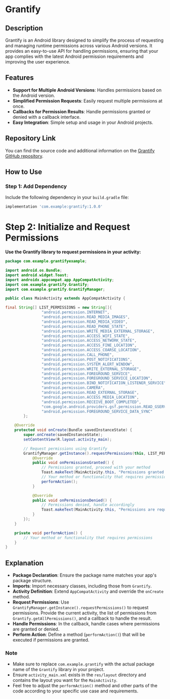 # Grantify

## Description

Grantify is an Android library designed to simplify the process of requesting and managing runtime permissions across various Android versions. It provides an easy-to-use API for handling permissions, ensuring that your app complies with the latest Android permission requirements and improving the user experience.

## Features

- **Support for Multiple Android Versions**: Handles permissions based on the Android version.
- **Simplified Permission Requests**: Easily request multiple permissions at once.
- **Callbacks for Permission Results**: Handle permissions granted or denied with a callback interface.
- **Easy Integration**: Simple setup and usage in your Android projects.

## Repository Link

You can find the source code and additional information on the [Grantify GitHub repository](https://github.com/yourusername/grantify).

## How to Use

### Step 1: Add Dependency

Include the following dependency in your `build.gradle` file:

```gradle
implementation 'com.example:grantify:1.0.0'
```

# Step 2: Initialize and Request Permissions

**Use the Grantify library to request permissions in your activity:**

```MainActivity.java
package com.example.grantifyexample;

import android.os.Bundle;
import android.widget.Toast;
import androidx.appcompat.app.AppCompatActivity;
import com.example.grantify.Grantify;
import com.example.grantify.GrantifyManager;

public class MainActivity extends AppCompatActivity {

final String[] LIST_PERMISSIONS = new String[]{
                "android.permission.INTERNET",
                "android.permission.READ_MEDIA_IMAGES",
                "android.permission.READ_MEDIA_VIDEO",
                "android.permission.READ_PHONE_STATE",
                "android.permission.WRITE_MEDIA_EXTERNAL_STORAGE",
                "android.permission.ACCESS_WIFI_STATE",
                "android.permission.ACCESS_NETWORK_STATE",
                "android.permission.ACCESS_FINE_LOCATION",
                "android.permission.ACCESS_COARSE_LOCATION",
                "android.permission.CALL_PHONE",
                "android.permission.POST_NOTIFICATIONS",
                "android.permission.SYSTEM_ALERT_WINDOW",
                "android.permission.WRITE_EXTERNAL_STORAGE",
                "android.permission.FOREGROUND_SERVICE",
                "android.permission.FOREGROUND_SERVICE_LOCATION",
                "android.permission.BIND_NOTIFICATION_LISTENER_SERVICE",
                "android.permission.CAMERA",
                "android.permission.READ_EXTERNAL_STORAGE",
                "android.permission.ACCESS_MEDIA_LOCATION",
                "android.permission.RECEIVE_BOOT_COMPLETED",
                "com.google.android.providers.gsf.permission.READ_GSERVICES",
                "android.permission.FOREGROUND_SERVICE_DATA_SYNC"
        };

    @Override
    protected void onCreate(Bundle savedInstanceState) {
        super.onCreate(savedInstanceState);
        setContentView(R.layout.activity_main);

        // Request permissions using Grantify
        GrantifyManager.getInstance().requestPermissions(this, LIST_PERMISSIONS, new GrantifyManager.PermissionResultCallback() {
            @Override
            public void onPermissionsGranted() {
                // Permissions granted, proceed with your method
                Toast.makeText(MainActivity.this, "Permissions granted!", Toast.LENGTH_SHORT).show();
                // Your method or functionality that requires permissions
                performAction();
            }

            @Override
            public void onPermissionsDenied() {
                // Permissions denied, handle accordingly
                Toast.makeText(MainActivity.this, "Permissions are required to proceed!", Toast.LENGTH_SHORT).show();
            }
        });
    }

    private void performAction() {
        // Your method or functionality that requires permissions
    }
}
```


## Explanation

-   **Package Declaration**: Ensure the package name matches your app's package structure.
-   **Imports**: Import necessary classes, including those from `Grantify`.
-   **Activity Definition**: Extend `AppCompatActivity` and override the `onCreate` method.
-   **Request Permissions**: Use `GrantifyManager.getInstance().requestPermissions()` to request permissions. Provide the current activity, the list of permissions from `Grantify.getAllPermissions()`, and a callback to handle the result.
-   **Handle Permissions**: In the callback, handle cases where permissions are granted or denied.
-   **Perform Action**: Define a method (`performAction()`) that will be executed if permissions are granted.

### Note

-   Make sure to replace `com.example.grantify` with the actual package name of the `Grantify` library in your project.
-   Ensure `activity_main.xml` exists in the `res/layout` directory and contains the layout you want for the `MainActivity`.
-   Feel free to adjust the `performAction()` method and other parts of the code according to your specific use case and requirements.
